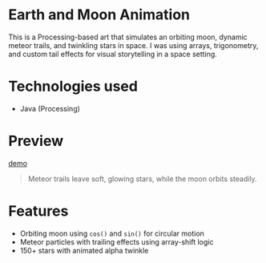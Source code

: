 # Earth and Moon Animation

This is a Processing-based art that simulates an orbiting moon, dynamic meteor trails, and twinkling stars in space. I was using arrays, trigonometry, and custom tail effects for visual storytelling in a space setting. 


# Technologies used 
- Java (Processing)


# Preview
[demo](./demomovie.gif)

> Meteor trails leave soft, glowing stars, while the moon orbits steadily.


# Features

- Orbiting moon using `cos()` and `sin()` for circular motion
- Meteor particles with trailing effects using array-shift logic
- 150+ stars with animated alpha twinkle



